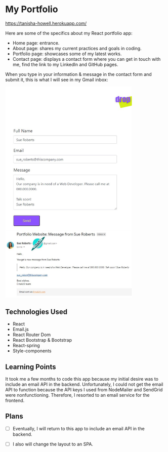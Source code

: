 # My Portfolio

https://tanisha-howell.herokuapp.com/

Here are some of the specifics about my React portfolio app:

* Home page: entrance.
* About page: shares my current practices and goals in coding.
* Portfolio page: showcases some of my latest works.
* Contact page: displays a contact form where you can get in touch with me, find the link to my LinkedIn and GitHub pages.

When you type in your information & message in the contact form and submit it, this is what I will see in my Gmail inbox:

<img src="/src/assets/images/contact-form-example.jpg" alt="Screenshot of Contact Form" width="400">
<img src="/src/assets/images/emailjs-contact-info-recvd.jpg" alt="Screenshot of Email Received" width="400">

## Technologies Used

* React
* Email.js
* React Router Dom
* React Bootstrap & Bootstrap
* React-spring
* Style-components

## Learning Points

It took me a few months to code this app because my initial desire was to include an email API in the backend. Unfortunately, I could not get the email API to function because the API keys I used from NodeMailer and SendGrid were nonfunctioning. Therefore, I resorted to an email service for the frontend. 
 
## Plans

- [ ] Eventually, I will return to this app to include an email API in the backend.

- [ ] I also will change the layout to an SPA.
